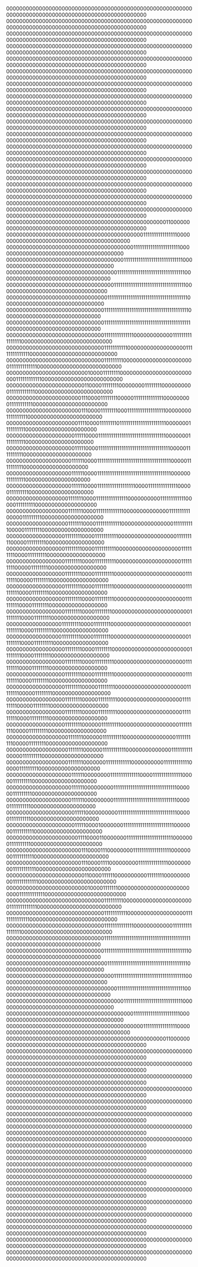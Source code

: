 0000000000000000000000000000000000000000000000000000000000000000000000000000000000000000000000000000
0000000000000000000000000000000000000000000000000000000000000000000000000000000000000000000000000000
0000000000000000000000000000000000000000000000000000000000000000000000000000000000000000000000000000
0000000000000000000000000000000000000000000000000000000000000000000000000000000000000000000000000000
0000000000000000000000000000000000000000000000000000000000000000000000000000000000000000000000000000
0000000000000000000000000000000000000000000000000000000000000000000000000000000000000000000000000000
0000000000000000000000000000000000000000000000000000000000000000000000000000000000000000000000000000
0000000000000000000000000000000000000000000000000000000000000000000000000000000000000000000000000000
0000000000000000000000000000000000000000000000000000000000000000000000000000000000000000000000000000
0000000000000000000000000000000000000000000000000000000000000000000000000000000000000000000000000000
0000000000000000000000000000000000000000000000000000000000000000000000000000000000000000000000000000
0000000000000000000000000000000000000000000000000000000000000000000000000000000000000000000000000000
0000000000000000000000000000000000000000000000000000000000000000000000000000000000000000000000000000
0000000000000000000000000000000000000000000000000000000000000000000000000000000000000000000000000000
0000000000000000000000000000000000000000000000000000000000000000000000000000000000000000000000000000
0000000000000000000000000000000000000000000000000000000000000000000000000000000000000000000000000000
0000000000000000000000000000000000000000000000000000000000000000000000000000000000000000000000000000
0000000000000000000000000000000000000000000000000110000000000000000000000000000000000000000000000000
0000000000000000000000000000000000000000001111111111111111000000000000000000000000000000000000000000
0000000000000000000000000000000000000001111111111111111111111000000000000000000000000000000000000000
0000000000000000000000000000000000001111111111111111111111111111000000000000000000000000000000000000
0000000000000000000000000000000000111111111111111111111111111111110000000000000000000000000000000000
0000000000000000000000000000000001111111111111111111111111111111111000000000000000000000000000000000
0000000000000000000000000000000111111111111111111111111111111111111110000000000000000000000000000000
0000000000000000000000000000001111111111111111111111111111111111111111000000000000000000000000000000
0000000000000000000000000000001111111111111111111111111111111111111111100000000000000000000000000000
0000000000000000000000000000001111111111111100000000000011111111111111110000000000000000000000000000
0000000000000000000000000000001111111111100000000000000000011111111111111000000000000000000000000000
0000000000000000000000000000001111111110000000000000000000000111111111111100000000000000000000000000
0000000000000000000000000100001111111100000000000000000000000001111111111110000000000000000000000000
0000000000000000000000001100001111111100000000111111110000000000111111111111000000000000000000000000
0000000000000000000000011100001111111100000111111111111110000000001111111111100000000000000000000000
0000000000000000000000011100001111111100011111111111111111100000000111111111100000000000000000000000
0000000000000000000000111100001111111101111111111111111111111000000011111111110000000000000000000000
0000000000000000000001111100001111111111111111111111111111111100000001111111111000000000000000000000
0000000000000000000001111100001111111111111111111111111111111111000001111111111000000000000000000000
0000000000000000000011111100001111111111111111111111111111111111100000111111111100000000000000000000
0000000000000000000011111100001111111111111111111111111111111111100000011111111100000000000000000000
0000000000000000000011111100001111111111111111110000111111111111110000011111111100000000000000000000
0000000000000000000111111100001111111111111110000000000111111111111000001111111110000000000000000000
0000000000000000000111111100001111111111111000000000000001111111111000001111111110000000000000000000
0000000000000000000111111100001111111111110000000000000000111111111100000111111110000000000000000000
0000000000000000001111111100001111111111100000000000000000011111111100000111111111000000000000000000
0000000000000000001111111100001111111111000000000000000000001111111110000111111111000000000000000000
0000000000000000001111111100001111111111000000000000000000001111111110000011111111000000000000000000
0000000000000000001111111100001111111110000000000000000000000111111110000011111111000000000000000000
0000000000000000001111111100001111111110000000000000000000000111111111000011111111000000000000000000
0000000000000000001111111100001111111110000000000000000000000111111111000011111111000000000000000000
0000000000000000001111111100001111111100000000000000000000000011111111000011111111000000000000000000
0000000000000000011111111100001111111100000000000000000000000011111111000011111111100000000000000000
0000000000000000011111111100001111111100000000000000000000000011111111000011111111100000000000000000
0000000000000000001111111100001111111100000000000000000000000011111111000011111111000000000000000000
0000000000000000001111111100001111111110000000000000000000000111111111000011111111000000000000000000
0000000000000000001111111100001111111110000000000000000000000111111111000011111111000000000000000000
0000000000000000001111111100000111111110000000000000000000000111111110000011111111000000000000000000
0000000000000000001111111100000111111111000000000000000000001111111110000011111111000000000000000000
0000000000000000001111111100000111111111000000000000000000001111111110000111111111000000000000000000
0000000000000000001111111100000011111111100000000000000000011111111100000111111111000000000000000000
0000000000000000000111111100000011111111110000000000000000111111111100000111111110000000000000000000
0000000000000000000111111100000011111111111000000000000001111111111000001111111110000000000000000000
0000000000000000000111111100000001111111111110000000000111111111111000001111111110000000000000000000
0000000000000000000011111100000000111111111111110000111111111111110000011111111100000000000000000000
0000000000000000000011111100000000011111111111111111111111111111100000011111111100000000000000000000
0000000000000000000011111100000000011111111111111111111111111111100000111111111100000000000000000000
0000000000000000000001111100000000001111111111111111111111111111000001111111111000000000000000000000
0000000000000000000001111100001000000011111111111111111111111100000001111111111000000000000000000000
0000000000000000000000111100001100000001111111111111111111111000000011111111110000000000000000000000
0000000000000000000000011100001110000000011111111111111111100000000111111111100000000000000000000000
0000000000000000000000011100001111000000000111111111111110000000001111111111100000000000000000000000
0000000000000000000000001100001111110000000000111111110000000000111111111111000000000000000000000000
0000000000000000000000000100001111111000000000000000000000000001111111111110000000000000000000000000
0000000000000000000000000000001111111110000000000000000000000111111111111100000000000000000000000000
0000000000000000000000000000001111111111100000000000000000011111111111111000000000000000000000000000
0000000000000000000000000000001111111111111100000000000011111111111111110000000000000000000000000000
0000000000000000000000000000001111111111111111111111111111111111111111100000000000000000000000000000
0000000000000000000000000000001111111111111111111111111111111111111111000000000000000000000000000000
0000000000000000000000000000000111111111111111111111111111111111111110000000000000000000000000000000
0000000000000000000000000000000001111111111111111111111111111111111000000000000000000000000000000000
0000000000000000000000000000000000111111111111111111111111111111110000000000000000000000000000000000
0000000000000000000000000000000000001111111111111111111111111111000000000000000000000000000000000000
0000000000000000000000000000000000000001111111111111111111111000000000000000000000000000000000000000
0000000000000000000000000000000000000000001111111111111111000000000000000000000000000000000000000000
0000000000000000000000000000000000000000000000000110000000000000000000000000000000000000000000000000
0000000000000000000000000000000000000000000000000000000000000000000000000000000000000000000000000000
0000000000000000000000000000000000000000000000000000000000000000000000000000000000000000000000000000
0000000000000000000000000000000000000000000000000000000000000000000000000000000000000000000000000000
0000000000000000000000000000000000000000000000000000000000000000000000000000000000000000000000000000
0000000000000000000000000000000000000000000000000000000000000000000000000000000000000000000000000000
0000000000000000000000000000000000000000000000000000000000000000000000000000000000000000000000000000
0000000000000000000000000000000000000000000000000000000000000000000000000000000000000000000000000000
0000000000000000000000000000000000000000000000000000000000000000000000000000000000000000000000000000
0000000000000000000000000000000000000000000000000000000000000000000000000000000000000000000000000000
0000000000000000000000000000000000000000000000000000000000000000000000000000000000000000000000000000
0000000000000000000000000000000000000000000000000000000000000000000000000000000000000000000000000000
0000000000000000000000000000000000000000000000000000000000000000000000000000000000000000000000000000
0000000000000000000000000000000000000000000000000000000000000000000000000000000000000000000000000000
0000000000000000000000000000000000000000000000000000000000000000000000000000000000000000000000000000
0000000000000000000000000000000000000000000000000000000000000000000000000000000000000000000000000000
0000000000000000000000000000000000000000000000000000000000000000000000000000000000000000000000000000
0000000000000000000000000000000000000000000000000000000000000000000000000000000000000000000000000000
